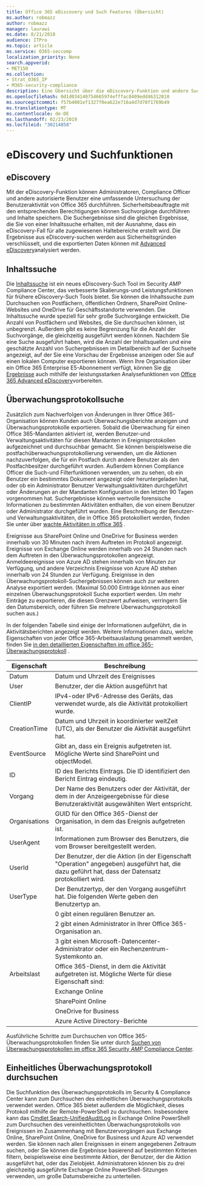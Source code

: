 ```yaml
---
title: Office 365 eDiscovery und Such Features (Übersicht)
ms.author: robmazz
author: robmazz
manager: laurawi
ms.date: 8/21/2018
audience: ITPro
ms.topic: article
ms.service: O365-seccomp
localization_priority: None
search.appverid:
- MET150
ms.collection:
- Strat_O365_IP
- M365-security-compliance
description: Eine Übersicht über die eDiscovery-Funktion und andere Suchfeatures in Office 365 für die Überwachung und Transparenz.
ms.openlocfilehash: 0d1d0341407546659f4efffac8409edd46312810
ms.sourcegitcommit: f57b4001ef1327f0ea622e716a4d7d78f1769b49
ms.translationtype: MT
ms.contentlocale: de-DE
ms.lasthandoff: 02/23/2019
ms.locfileid: "30214858"
---
```

# <a name="ediscovery-and-search-features"></a>eDiscovery und Suchfunktionen 

## <a name="ediscovery"></a>eDiscovery
Mit der eDiscovery-Funktion können Administratoren, Compliance Officer und andere autorisierte Benutzer eine umfassende Untersuchung der Benutzeraktivität von Office 365 durchführen. Sicherheitsbeauftragte mit den entsprechenden Berechtigungen können Suchvorgänge durchführen und Inhalte speichern. Die Suchergebnisse sind die gleichen Ergebnisse, die Sie von einer Inhaltssuche erhalten, mit der Ausnahme, dass ein eDiscovery-Fall für alle zugewiesenen Haltebereiche erstellt wird. Die Ergebnisse aus eDiscovery-suchen werden aus Sicherheitsgründen verschlüsselt, und die exportierten Daten können mit [Advanced eDiscovery](https://support.office.com/article/office-365-advanced-ediscovery-fd53438a-a760-45f6-9df4-861b50161ae4)analysiert werden.

## <a name="content-search"></a>Inhaltssuche
Die [Inhaltssuche](https://support.office.com/article/Run-a-Content-Search-in-the-Office-365-Security-Compliance-Center-61852fd9-fe8a-4880-a339-cb19ed3bff4a) ist ein neues eDiscovery-Such Tool im Security _AMP_ Compliance Center, das verbesserte Skalierungs-und Leistungsfunktionen für frühere eDiscovery-Such Tools bietet. Sie können die Inhaltssuche zum Durchsuchen von Postfächern, öffentlichen Ordnern, SharePoint Online-Websites und OneDrive für Geschäftsstandorte verwenden. Die Inhaltssuche wurde speziell für sehr große Suchvorgänge entwickelt. Die Anzahl von Postfächern und Websites, die Sie durchsuchen können, ist unbegrenzt. Außerdem gibt es keine Begrenzung für die Anzahl der Suchvorgänge, die gleichzeitig ausgeführt werden können. Nachdem Sie eine Suche ausgeführt haben, wird die Anzahl der Inhaltsquellen und eine geschätzte Anzahl von Suchergebnissen im Detailbereich auf der Suchseite angezeigt, auf der Sie eine Vorschau der Ergebnisse anzeigen oder Sie auf einen lokalen Computer exportieren können. Wenn Ihre Organisation über ein Office 365 Enterprise E5-Abonnement verfügt, können Sie [die Ergebnisse](https://support.office.com/article/Run-a-Content-Search-in-the-Office-365-Security-Compliance-Center-61852fd9-fe8a-4880-a339-cb19ed3bff4a#prepare) auch mithilfe der leistungsstarken Analysefunktionen von [Office 365 Advanced eDiscovery](http://go.microsoft.com/fwlink/p/?LinkID=620116)vorbereiten.

## <a name="audit-log-search"></a>Überwachungsprotokollsuche
Zusätzlich zum Nachverfolgen von Änderungen in Ihrer Office 365-Organisation können Kunden auch Überwachungsberichte anzeigen und Überwachungsprotokolle exportieren. Sobald die Überwachung für einen Office 365-Mandanten aktiviert ist, werden Benutzer-und Verwaltungsaktivitäten für diesen Mandanten in Ereignisprotokollen aufgezeichnet und durchsuchbar gemacht. Sie können beispielsweise die postfachüberwachungsprotokollierung verwenden, um die Aktionen nachzuverfolgen, die für ein Postfach durch andere Benutzer als den Postfachbesitzer durchgeführt wurden. Außerdem können Compliance Officer die Such-und Filterfunktionen verwenden, um zu sehen, ob ein Benutzer ein bestimmtes Dokument angezeigt oder heruntergeladen hat, oder ob ein Administrator Benutzer Verwaltungsaktivitäten durchgeführt oder Änderungen an der Mandanten Konfiguration in den letzten 90 Tagen vorgenommen hat. Suchergebnisse können wertvolle forensische Informationen zu bestimmten Aktivitäten enthalten, die von einem Benutzer oder Administrator durchgeführt wurden. Eine Beschreibung der Benutzer-und Verwaltungsaktivitäten, die in Office 365 protokolliert werden, finden Sie unter über [wachte Aktivitäten in office 365](https://support.office.com/article/Search-the-audit-log-in-the-Office-365-Security-Compliance-Center-0d4d0f35-390b-4518-800e-0c7ec95e946c#auditlogevents) .

Ereignisse aus SharePoint Online und OneDrive for Business werden innerhalb von 30 Minuten nach ihrem Auftreten im Protokoll angezeigt. Ereignisse von Exchange Online werden innerhalb von 24 Stunden nach dem Auftreten in den Überwachungsprotokollen angezeigt. Anmeldeereignisse von Azure AD stehen innerhalb von Minuten zur Verfügung, und andere Verzeichnis Ereignisse von Azure AD stehen innerhalb von 24 Stunden zur Verfügung. Ereignisse in den Überwachungsprotokoll-Suchergebnissen können auch zur weiteren Analyse exportiert werden. (Maximal 50.000 Einträge können aus einer einzelnen Überwachungsprotokoll Suche exportiert werden. Um mehr Einträge zu exportieren, die diesen Grenzwert aufweisen, verringern Sie den Datumsbereich, oder führen Sie mehrere Überwachungsprotokoll suchen aus.)

In der folgenden Tabelle sind einige der Informationen aufgeführt, die in Aktivitätsberichten angezeigt werden. Weitere Informationen dazu, welche Eigenschaften von jeder Office 365-Arbeitsauslastung gesammelt werden, finden Sie [in den detaillierten Eigenschaften im office 365-Überwachungsprotokoll](https://support.office.com/article/detailed-properties-in-the-office-365-audit-log-ce004100-9e7f-443e-942b-9b04098fcfc3
) .

| Eigenschaft | Beschreibung |
|----------------|----------------------------------------------------------------------------------------------------------------------|
| Datum | Datum und Uhrzeit des Ereignisses |
| User | Benutzer, der die Aktion ausgeführt hat |
| ClientIP | IPv4-oder IPv6-Adresse des Geräts, das verwendet wurde, als die Aktivität protokolliert wurde. |
| CreationTime | Datum und Uhrzeit in koordinierter weltZeit (UTC), als der Benutzer die Aktivität ausgeführt hat. |
| EventSource | Gibt an, dass ein Ereignis aufgetreten ist. Mögliche Werte sind SharePoint und objectModel. |
| ID | ID des Berichts Eintrags. Die ID identifiziert den Bericht Eintrag eindeutig. |
| Vorgang | Der Name des Benutzers oder der Aktivität, der dem in der Anzeigeergebnisse für diese Benutzeraktivität ausgewählten Wert entspricht. |
| Organisations | GUID für den Office 365-Dienst der Organisation, in dem das Ereignis aufgetreten ist. |
| UserAgent | Informationen zum Browser des Benutzers, die vom Browser bereitgestellt werden. |
| UserId | Der Benutzer, der die Aktion (in der Eigenschaft "Operation" angegeben) ausgeführt hat, die dazu geführt hat, dass der Datensatz protokolliert wird. |
| UserType | Der Benutzertyp, der den Vorgang ausgeführt hat. Die folgenden Werte geben den Benutzertyp an. |
|  | 0 gibt einen regulären Benutzer an. |
|  | 2 gibt einen Administrator in Ihrer Office 365-Organisation an. |
|  | 3 gibt einen Microsoft-Datencenter-Administrator oder ein Rechenzentrum-Systemkonto an. |
| Arbeitslast | Office 365-Dienst, in dem die Aktivität aufgetreten ist. Mögliche Werte für diese Eigenschaft sind: |
|  | Exchange Online |
|  | SharePoint Online |
|  | OneDrive for Business |
|  | Azure Active Directory-Berichte |


Ausführliche Schritte zum Durchsuchen von Office 365-Überwachungsprotokollen finden Sie unter durch [Suchen von Überwachungsprotokollen im office 365 Security _AMP_ Compliance Center](https://support.office.com/article/Search-the-audit-log-in-the-Office-365-Security-Compliance-Center-0d4d0f35-390b-4518-800e-0c7ec95e946c).

## <a name="search-unified-audit-log"></a>Einheitliches Überwachungsprotokoll durchsuchen
Die Suchfunktion des Überwachungsprotokolls im Security & Compliance Center kann zum Durchsuchen des einheitlichen Überwachungsprotokolls verwendet werden. Office 365 bietet außerdem die Möglichkeit, dieses Protokoll mithilfe der Remote-PowerShell zu durchsuchen. Insbesondere kann das [Cmdlet Search-UnifiedAuditLog](https://docs.microsoft.com/powershell/module/exchange/policy-and-compliance-audit/Search-UnifiedAuditLog?view=exchange-ps) in Exchange Online PowerShell zum Durchsuchen des vereinheitlichten Überwachungsprotokolls von Ereignissen im Zusammenhang mit Benutzervorgängen aus Exchange Online, SharePoint Online, OneDrive for Business und Azure AD verwendet werden. Sie können nach allen Ereignissen in einem angegebenen Zeitraum suchen, oder Sie können die Ergebnisse basierend auf bestimmten Kriterien filtern, beispielsweise eine bestimmte Aktion, der Benutzer, der die Aktion ausgeführt hat, oder das Zielobjekt. Administratoren können bis zu drei gleichzeitig ausgeführte Exchange Online PowerShell-Sitzungen verwenden, um große Datumsbereiche zu unterteilen.
